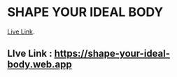 # SHAPE YOUR IDEAL BODY

[Live Link](https://shape-your-ideal-body.web.app).

## LIve Link : https://shape-your-ideal-body.web.app

